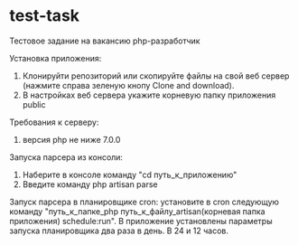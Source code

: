# test-task
Тестовое задание на вакансию php-разработчик

Установка приложения: 
1. Клонируйти репозиторий или скопируйте файлы на свой веб сервер (нажмите справа зеленую кнопу Clone and download).
2. В настройках веб сервера укажите корневую папку приложения public

Требования к серверу:
1. версия php не ниже 7.0.0

Запуска парсера из консоли:
1. Наберите в консоле команду "cd путь_к_приложению"
2. Введите команду php artisan parse

Запуск парсера в планировщике cron: 
установите в cron следующую команду "путь_к_папке_php путь_к_файлу_artisan(корневая папка приложения) schedule:run". В приложение установлены параметры запуска планировщика два раза в день. В 24 и 12 часов.
